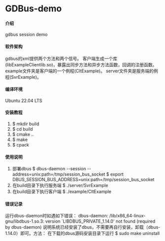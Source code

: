 # GDBus-demo

#### 介绍
gdbus session demo

#### 软件架构
gdbus的xml提供两个方法和两个信号。
客户端生成一个库(libExampleClientlib.so)，暴露出同步方法和异步方法函数，回调的注册函数。
example文件夹是客户端的一个例程(CltExample)。
server文件夹是服务端的例程(SvrExample)。

#### 编译环境
Ubuntu 22.04 LTS

#### 安装教程

1.  $ mkdir build
2.  $ cd build
3.  $ cmake ..
4.  $ make
5.  $ cpack

#### 使用说明

1.  部署dbus
    $ dbus-daemon --session --address=unix:path=/tmp/session_bus_socket
    $ export DBUS_SESSION_BUS_ADDRESS=unix:path=/tmp/session_bus_socket
2.  在build目录下执行服务端
    $ ./server/SvrExample
3.  在build目录下执行客户端
    $ ./example/CltExample

#### 错误记录
运行dbus-daemon时如遇如下错误：
dbus-daemon: /lib/x86_64-linux-gnu/libdbus-1.so.3: version `LIBDBUS_PRIVATE_1.14.0' not found (required by dbus-daemon)
说明系统已经安装了dbus，不需要再自行安装，卸载（dbus-1.14.0）即可。方法：
在下载的dbus源码安装目录下运行 $ sudo make uninstall
 
